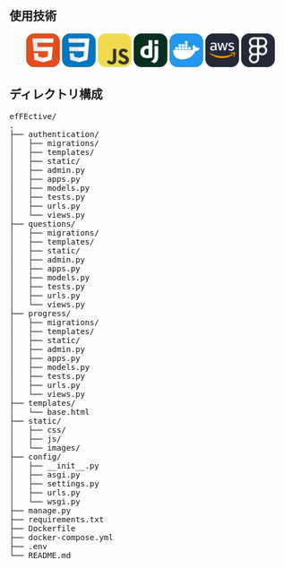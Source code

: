 ## 使用技術

<p align="center">
    <img src="https://raw.githubusercontent.com/tandpfun/skill-icons/main/icons/HTML.svg" alt="HTML" width="60" height="60"/>
    <img src="https://raw.githubusercontent.com/tandpfun/skill-icons/main/icons/CSS.svg" alt="CSS" width="60" height="60"/>
    <img src="https://raw.githubusercontent.com/tandpfun/skill-icons/main/icons/JavaScript.svg" alt="JavaScript" width="60" height="60"/>
    <img src="https://raw.githubusercontent.com/tandpfun/skill-icons/main/icons/Django.svg" alt="Django" width="60" height="60"/>
    <img src="https://raw.githubusercontent.com/tandpfun/skill-icons/main/icons/Docker.svg" alt="Docker" width="60" height="60"/>
    <img src="https://raw.githubusercontent.com/tandpfun/skill-icons/main/icons/AWS-Dark.svg" alt="AWS" width="60" height="60"/>
    <img src="https://raw.githubusercontent.com/tandpfun/skill-icons/main/icons/Figma-Dark.svg" alt="Figma" width="60" height="60"/>
</p>

## ディレクトリ構成
<pre>
efFEctive/
.
├── authentication/             
│   ├── migrations/             
│   ├── templates/              
│   ├── static/                 
│   ├── admin.py                
│   ├── apps.py                 
│   ├── models.py               
│   ├── tests.py                
│   ├── urls.py                 
│   └── views.py                
├── questions/                   
│   ├── migrations/
│   ├── templates/
│   ├── static/
│   ├── admin.py
│   ├── apps.py
│   ├── models.py
│   ├── tests.py
│   ├── urls.py
│   └── views.py
├── progress/                    
│   ├── migrations/
│   ├── templates/
│   ├── static/
│   ├── admin.py
│   ├── apps.py
│   ├── models.py
│   ├── tests.py
│   ├── urls.py
│   └── views.py
├── templates/                   
│   └── base.html
├── static/                      
│   ├── css/
│   ├── js/
│   └── images/
├── config/                     
│   ├── __init__.py
│   ├── asgi.py
│   ├── settings.py              
│   ├── urls.py                  
│   └── wsgi.py
├── manage.py                   
├── requirements.txt            
├── Dockerfile                  
├── docker-compose.yml          
├── .env                         
└── README.md                    

</pre>
